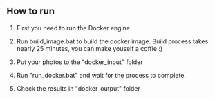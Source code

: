 ## How to run
1. First you need to run the Docker engine

2. Run build_image.bat to build the docker image. Build process takes nearly 25 minutes, you can make youself a coffie :)

3. Put your photos to the "docker_input" folder

4. Run "run_docker.bat" and wait for the process to complete.

5. Check the results in "docker_output" folder